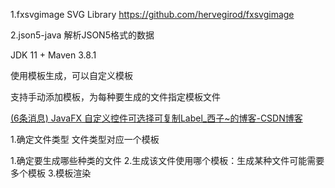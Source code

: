 1.fxsvgimage SVG Library
https://github.com/hervegirod/fxsvgimage

2.json5-java 解析JSON5格式的数据

JDK 11 +
Maven 3.8.1

使用模板生成，可以自定义模板

支持手动添加模板，为每种要生成的文件指定模板文件

[(6条消息) JavaFX 自定义控件可选择可复制Label_西子~的博客-CSDN博客](https://blog.csdn.net/xizi1103/article/details/109575925)

1.确定文件类型
文件类型对应一个模板

1.确定要生成哪些种类的文件
2.生成该文件使用哪个模板：生成某种文件可能需要多个模板
3.模板渲染







